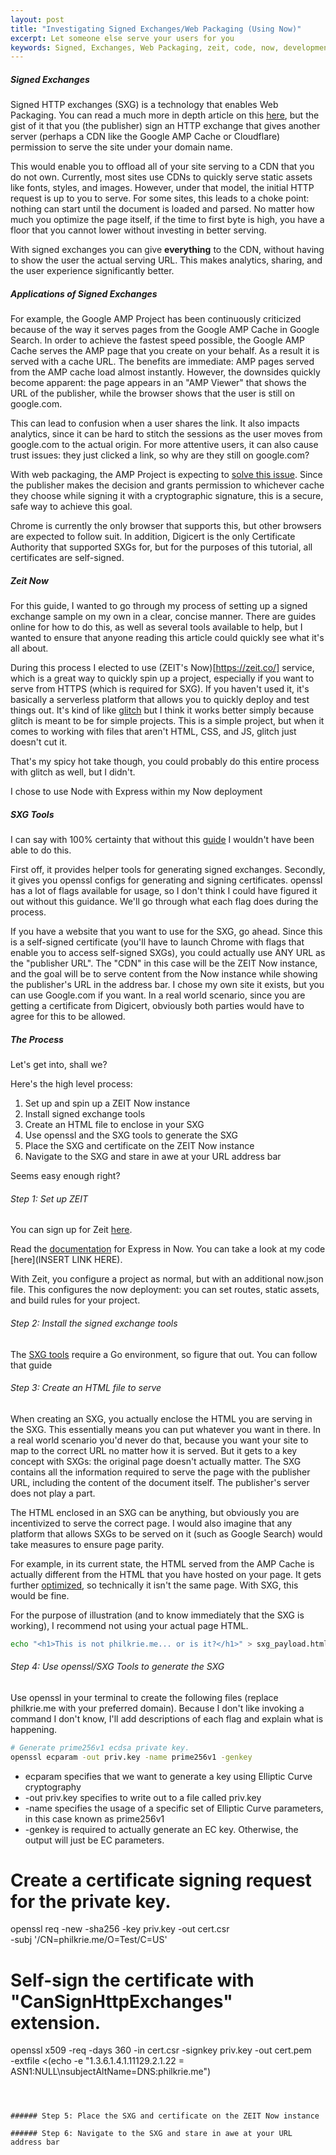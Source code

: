 ```yaml
---
layout: post
title: "Investigating Signed Exchanges/Web Packaging (Using Now)"
excerpt: Let someone else serve your users for you
keywords: Signed, Exchanges, Web Packaging, zeit, code, now, development, AMP, tutorial, Phillip, Kriegel
---
```


##### Signed Exchanges

Signed HTTP exchanges (SXG) is a technology that enables Web Packaging. You can read a much more in depth article on this [here](https://developers.google.com/web/updates/2018/11/signed-exchanges), but the gist of it that you (the publisher) sign an HTTP exchange that gives another server (perhaps a CDN like the Google AMP Cache or Cloudflare) permission to serve the site under your domain name.

This would enable you to offload all of your site serving to a CDN that you do not own. Currently, most sites use CDNs to quickly serve static assets like fonts, styles, and images. However, under that model, the initial HTTP request is up to you to serve. For some sites, this leads to a choke point: nothing can start until the document is loaded and parsed. No matter how much you optimize the page itself, if the time to first byte is high, you have a floor that you cannot lower without investing in better serving.

With signed exchanges you can give **everything** to the CDN, without having to show the user the actual serving URL. This makes analytics, sharing, and the user experience significantly better.

##### Applications of Signed Exchanges

For example, the Google AMP Project has been continuously criticized because of the way it serves pages from the Google AMP Cache in Google Search. In order to achieve the fastest speed possible, the Google AMP Cache serves the AMP page that you create on your behalf. As a result it is served with a cache URL. The benefits are immediate: AMP pages served from the AMP cache load almost instantly. However, the downsides quickly become apparent: the page appears in an "AMP Viewer" that shows the URL of the publisher, while the browser shows that the user is still on google.com.

This can lead to confusion when a user shares the link. It also impacts analytics, since it can be hard to stitch the sessions as the user moves from google.com to the actual origin. For more attentive users, it can also cause trust issues: they just clicked a link, so why are they still on google.com?

With web packaging, the AMP Project is expecting to [solve this issue](https://blog.amp.dev/2018/05/08/a-first-look-at-using-web-packaging-to-improve-amp-urls/). Since the publisher makes the decision and grants permission to whichever cache they choose while signing it with a cryptographic signature, this is a secure, safe way to achieve this goal.

Chrome is currently the only browser that supports this, but other browsers are expected to follow suit. In addition, Digicert is the only Certificate Authority that supported SXGs for, but for the purposes of this tutorial, all certificates are self-signed.

##### Zeit Now

For this guide, I wanted to go through my process of setting up a signed exchange sample on my own in a clear, concise manner. There are guides online for how to do this, as well as several tools available to help, but I wanted to ensure that anyone reading this article could quickly see what it's all about.

During this process I elected to use (ZEIT's Now)[https://zeit.co/] service, which is a great way to quickly spin up a project, especially if you want to serve from HTTPS (which is required for SXG). If you haven't used it, it's basically a serverless platform that allows you to quickly deploy and test things out. It's kind of like [glitch](https://glitch.com/) but I think it works better simply because glitch is meant to be for simple projects. This is a simple project, but when it comes to working with files that aren't HTML, CSS, and JS, glitch just doesn't cut it. 

That's my spicy hot take though, you could probably do this entire process with glitch as well, but I didn't.

I chose to use Node with Express within my Now deployment

##### SXG Tools

I can say with 100% certainty that without this [guide](https://github.com/WICG/webpackage/tree/master/go/signedexchange#creating-our-first-signed-exchange) I wouldn't have been able to do this.

First off, it provides helper tools for generating signed exchanges. Secondly, it gives you openssl configs for generating and signing certificates. openssl has a lot of flags available for usage, so I don't think I could have figured it out without this guidance. We'll go through what each flag does during the process.

If you have a website that you want to use for the SXG, go ahead. Since this is a self-signed certificate (you'll have to launch Chrome with flags that enable you to access self-signed SXGs), you could actually use ANY URL as the "publisher URL". The "CDN" in this case will be the ZEIT Now instance, and the goal will be to serve content from the Now instance while showing the publisher's URL in the address bar. I chose my own site it exists, but you can use Google.com if you want. In a real world scenario, since you are getting a certificate from Digicert, obviously both parties would have to agree for this to be allowed.

##### The Process

Let's get into, shall we?

Here's the high level process:

1. Set up and spin up a ZEIT Now instance
1. Install signed exchange tools
1. Create an HTML file to enclose in your SXG
1. Use openssl and the SXG tools to generate the SXG
1. Place the SXG and certificate on the ZEIT Now instance
1. Navigate to the SXG and stare in awe at your URL address bar

Seems easy enough right?

###### Step 1: Set up ZEIT

You can sign up for Zeit [here](https://zeit.co/signup).

Read the [documentation](https://zeit.co/examples/express/) for Express in Now. You can take a look at my code [here](INSERT LINK HERE).

With Zeit, you configure a project as normal, but with an additional now.json file. This configures the now deployment: you can set routes, static assets, and build rules for your project.

###### Step 2: Install the signed exchange tools

The [SXG tools](https://github.com/WICG/webpackage/tree/master/go/signedexchange#creating-our-first-signed-exchange) require a Go environment, so figure that out. You can follow that guide

###### Step 3: Create an HTML file to serve

When creating an SXG, you actually enclose the HTML you are serving in the SXG. This essentially means you can put whatever you want in there. In a real world scenario you'd never do that, because you want your site to map to the correct URL no matter how it is served. But it gets to a key concept with SXGs: the original page doesn't actually matter. The SXG contains all the information required to serve the page with the publisher URL, including the content of the document itself. The publisher's server does not play a part.

The HTML enclosed in an SXG can be anything, but obviously you are incentivized to serve the correct page. I would also imagine that any platform that allows SXGs to be served on it (such as Google Search) would take measures to ensure page parity.

For example, in its current state, the HTML served from the AMP Cache is actually different from the HTML that you have hosted on your page. It gets further [optimized](https://amp.dev/documentation/guides-and-tutorials/optimize-and-measure/optimize_amp#), so technically it isn't the same page. With SXG, this would be fine.

For the purpose of illustration (and to know immediately that the SXG is working), I recommend not using your actual page HTML.

```bash
echo "<h1>This is not philkrie.me... or is it?</h1>" > sxg_payload.html
```

###### Step 4: Use openssl/SXG Tools to generate the SXG

Use openssl in your terminal to create the following files (replace philkrie.me with your preferred domain). Because I don't like invoking a command I don't know, I'll add descriptions of each flag and explain what is happening.

```bash
# Generate prime256v1 ecdsa private key.
openssl ecparam -out priv.key -name prime256v1 -genkey
```
* ecparam specifies that we want to generate a key using Elliptic Curve cryptography
* -out priv.key specifies to write out to a file called priv.key
* -name specifies the usage of a specific set of Elliptic Curve parameters, in this case known as prime256v1
* -genkey is required to actually generate an EC key. Otherwise, the output will just be EC parameters.

# Create a certificate signing request for the private key.
openssl req -new -sha256 -key priv.key -out cert.csr \
  -subj '/CN=philkrie.me/O=Test/C=US'
# Self-sign the certificate with "CanSignHttpExchanges" extension.
openssl x509 -req -days 360 -in cert.csr -signkey priv.key -out cert.pem \
  -extfile <(echo -e "1.3.6.1.4.1.11129.2.1.22 = ASN1:NULL\nsubjectAltName=DNS:philkrie.me")
```



###### Step 5: Place the SXG and certificate on the ZEIT Now instance

###### Step 6: Navigate to the SXG and stare in awe at your URL address bar

